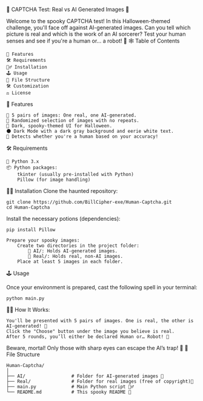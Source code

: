 🎃 CAPTCHA Test: Real vs AI Generated Images 👻

Welcome to the spooky CAPTCHA test! In this Halloween-themed challenge, you'll face off against AI-generated images. Can you tell which picture is real and which is the work of an AI sorcerer? Test your human senses and see if you're a human or... a robot! 🤖
🕸️ Table of Contents

    🎃 Features
    🛠️ Requirements
    🧙‍♂️ Installation
    🕹️ Usage
    📂 File Structure
    🛠️ Customization
    ⚖️ License

🎃 Features

    🧟 5 pairs of images: One real, one AI-generated.
    🔀 Randomized selection of images with no repeats.
    🎨 Dark, spooky-themed UI for Halloween.
    🌑 Dark Mode with a dark gray background and eerie white text.
    🧠 Detects whether you're a human based on your accuracy!

🛠️ Requirements

    🐍 Python 3.x
    📦 Python packages:
        tkinter (usually pre-installed with Python)
        Pillow (for image handling)

🧙‍♂️ Installation
Clone the haunted repository:

    git clone https://github.com/BillCipher-exe/Human-Captcha.git
    cd Human-Captcha

Install the necessary potions (dependencies):


    pip install Pillow

    Prepare your spooky images:
        Create two directories in the project folder:
            🧠 AI/: Holds AI-generated images.
            🎃 Real/: Holds real, non-AI images.
        Place at least 5 images in each folder.

🕹️ Usage

Once your environment is prepared, cast the following spell in your terminal:

    python main.py

🧛‍♂️ How It Works:

    You'll be presented with 5 pairs of images. One is real, the other is AI-generated! 🎃
    Click the "Choose" button under the image you believe is real.
    After 5 rounds, you’ll either be declared Human or… Robot! 🤖

Beware, mortal! Only those with sharp eyes can escape the AI’s trap! 🔮
📂 File Structure

    Human-Captcha/
    │
    ├── AI/                 # Folder for AI-generated images 🧠
    ├── Real/               # Folder for real images (free of copyright)🎃
    ├── main.py             # Main Python script 🧛‍♂️
    └── README.md           # This spooky README 👻
